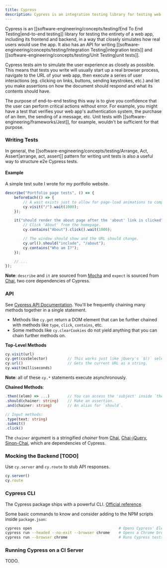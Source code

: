 ```yaml
---
title: Cypress
description: Cypress is an integration testing library for testing web apps.
---
```

Cypress is an [[software-engineering/concepts/testing/End To End Testing|end-to-end testing]] library for testing the entirety of a web app, including its frontend and backend, in a way that closely simulates how real users would use the app. It also has an API for writing [[software-engineering/concepts/testing/Integration Testing|integration tests]] and [[software-engineering/concepts/testing/Unit Testing|unit tests]]. 

Cypress tests aim to simulate the user experience as closely as possible. This means that tests you write will usually start up a real browser process, navigate to the URL of your web app, then execute a series of user interactions (eg. clicking on links, buttons, sending keystrokes, etc.) and let you make assertions on how the document should respond and what its contents should have.

The purpose of end-to-end testing this way is to give you confidence that the user can perform critical actions without error. For example, you might have a test that verifies your web app's authentication system, the purchase of an item, the sending of a message, etc. Unit tests with [[software-engineering/frameworks/Jest]], for example, wouldn't be sufficient for that purpose.

### Writing Tests
In general, the [[software-engineering/concepts/testing/Arrange, Act, Assert|arrange, act, assert]] pattern for writing unit tests is also a useful way to structure e2e Cypress tests.

#### Example
A simple test suite I wrote for my portfolio website.
```typescript
describe("Portfolio page tests", () => {
    beforeEach(() => {
        // A wait exists just to allow for page-load animations to complete.
        cy.visit("/").wait(1000);
    });

    it("should render the about page after the 'about' link is clicked", () => {
        // Click 'About' from the homepage.
        cy.contains("About").click().wait(1000);

        // The window should show and the URL should change.
        cy.url().should("include", "/about");
        cy.contains("Who am I?");
    });

    // ...
});
```
**Note**: `describe` and `it` are sourced from [Mocha](https://mochajs.org/) and `expect` is sourced from [Chai](https://www.chaijs.com/), two core dependencies of Cypress.

### API
See [Cypress API Documentation](https://docs.cypress.io/api/table-of-contents). You'll be frequently chaining many methods together in a single statement.
- Methods like `cy.get` return a DOM element that can be further chained with methods like `type`, `click`, `contains`, etc.
- Some methods like `cy.clearCookies` do not yield anything that you can chain further methods on.

**Top-Level Methods**
```typescript
cy.visit(url)
cy.get(cssSelector)         // This works just like jQuery's `$()` selector. In fact, jQuery is one of Cypress' dependencies.
cy.url()                    // Gets the current URL as a string.
cy.wait(milliseconds)
```
**Note**: all of these `cy.*` statements execute asynchronously.

**Chained Methods**:
```typescript
.then((elem) => ...)        // You can access the 'subject' inside `then`. You'd chain this with `cy.get`, for example.
.should(chainer: string)    // Make an assertion. 
.and(chainer: string)       // An alias for `should`.

// Input methods:
.type(text: string)
.submit()
.click()
```
The `chainer` argument is a stringified *chainer* from [Chai](https://docs.cypress.io/guides/references/assertions#Chai), [Chai-jQuery](https://docs.cypress.io/guides/references/assertions#Chai-jQuery), [Sinon-Chai](https://docs.cypress.io/guides/references/assertions#Sinon-Chai), which are dependencies of Cypress.

### Mocking the Backend [TODO]

Use `cy.server` and `cy.route` to stub API responses.

```typescript
cy.server()
cy.route
```

### Cypress CLI
The Cypress package ships with a powerful CLI. [Official reference](https://docs.cypress.io/guides/guides/command-line).

Some basic commands to know and consider adding to the NPM scripts inside `package.json`:
```bash
cypress open                                       # Opens Cypress' Electron binary.
cypress run --headed --no-exit --browser chrome    # Opens a Chrome browser to run Cypress tests.
cypress run --browser chrome                       # Runs Cypress tests in a headless Chrome process.
```

### Running Cypress on a CI Server

TODO.
